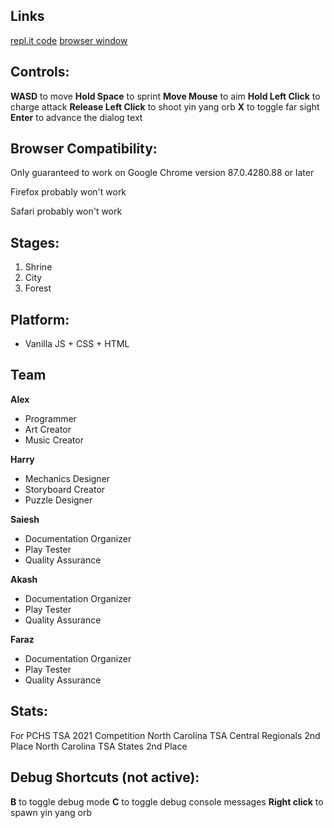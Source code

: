 ## Links
[repl.it code](https://replit.com/@mugicha101/Sanzu-TSA-States#modules/main.js)
[browser window](https://Sanzu-TSA-States.mugicha101.repl.co)

## Controls:
**WASD** to move
**Hold Space** to sprint
**Move Mouse** to aim
**Hold Left Click** to charge attack
**Release Left Click** to shoot yin yang orb
**X** to toggle far sight
**Enter** to advance the dialog text

## Browser Compatibility:
Only guaranteed to work on Google Chrome version 87.0.4280.88 or later

Firefox probably won't work

Safari probably won't work

## Stages:
1. Shrine
2. City
3. Forest

## Platform:
- Vanilla JS + CSS + HTML

## Team
**Alex**
- Programmer
- Art Creator
- Music Creator

**Harry**
- Mechanics Designer
- Storyboard Creator
- Puzzle Designer

**Saiesh**
- Documentation Organizer
- Play Tester
- Quality Assurance

**Akash**
- Documentation Organizer
- Play Tester
- Quality Assurance

**Faraz**
- Documentation Organizer
- Play Tester
- Quality Assurance

## Stats:
For PCHS TSA 2021 Competition
North Carolina TSA Central Regionals 2nd Place
North Carolina TSA States 2nd Place

## Debug Shortcuts (not active):
**B** to toggle debug mode
**C** to toggle debug console messages
**Right click** to spawn yin yang orb
